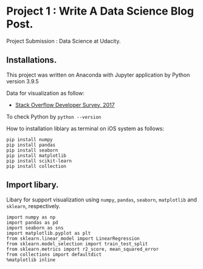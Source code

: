 # Project 1 : Write A Data Science Blog Post.
Project Submission : Data Science at Udacity.

## Installations.
This project was written on Anaconda with Jupyter application by Python version 3.9.5

Data for visualization as follow:
* [Stack Overflow Developer Survey, 2017](https://www.kaggle.com/stackoverflow/so-survey-2017)

To check Python by `python --version`

How to installation liblary as terminal on iOS system as follows:
```
pip install numpy
pip install pandas
pip install seaborn
pip install matplotlib
pip install scikit-learn
pip install collection
```

## Import libary.
Libary for support visualization using `numpy`, `pandas`, `seaborn`, `matplotlib` and `sklearn`, respectively.
```
import numpy as np
import pandas as pd
import seaborn as sns
import matplotlib.pyplot as plt
from sklearn.linear_model import LinearRegression
from sklearn.model_selection import train_test_split
from sklearn.metrics import r2_score, mean_squared_error
from collections import defaultdict
%matplotlib inline
```


